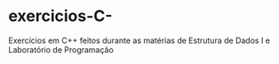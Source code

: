 # exercicios-C-
Exercícios em C++ feitos durante as matérias de Estrutura de Dados I e Laboratório de Programação
